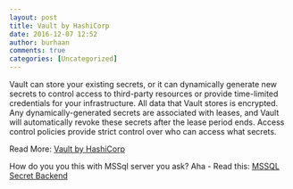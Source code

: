```yaml
---
layout: post
title: Vault by HashiCorp
date: 2016-12-07 12:52
author: burhaan
comments: true
categories: [Uncategorized]
---
```

Vault can store your existing secrets, or it can dynamically generate new secrets to control access to third-party resources or provide time-limited credentials for your infrastructure. All data that Vault stores is encrypted. Any dynamically-generated secrets are associated with leases, and Vault will automatically revoke these secrets after the lease period ends. Access control policies provide strict control over who can access what secrets.<p>

Read More: <a href="https://www.vaultproject.io/" target="_blank">Vault by HashiCorp</a>

How do you you this with MSSql server you ask? Aha - Read this: <a href="https://www.vaultproject.io/docs/secrets/mssql/" target="_blank">MSSQL Secret Backend</a>
